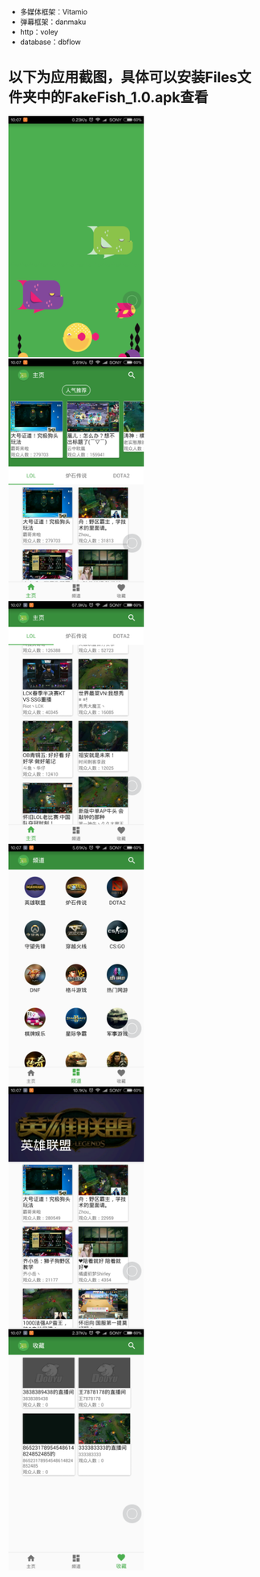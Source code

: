 - 多媒体框架：Vitamio
- 弹幕框架：danmaku
- http：voley
- database：dbflow

以下为应用截图，具体可以安装Files文件夹中的FakeFish_1.0.apk查看
============================================================

<img src="https://github.com/XieShengda/FakeDouyu/blob/master/Files/1.png" width="270">
<img src="https://github.com/XieShengda/FakeDouyu/blob/master/Files/2.png" width="270">
<img src="https://github.com/XieShengda/FakeDouyu/blob/master/Files/3.png" width="270" >
<img src="https://github.com/XieShengda/FakeDouyu/blob/master/Files/4.png" width="270" >
<img src="https://github.com/XieShengda/FakeDouyu/blob/master/Files/5.png" width="270">
<img src="https://github.com/XieShengda/FakeDouyu/blob/master/Files/6.png" width="270">

